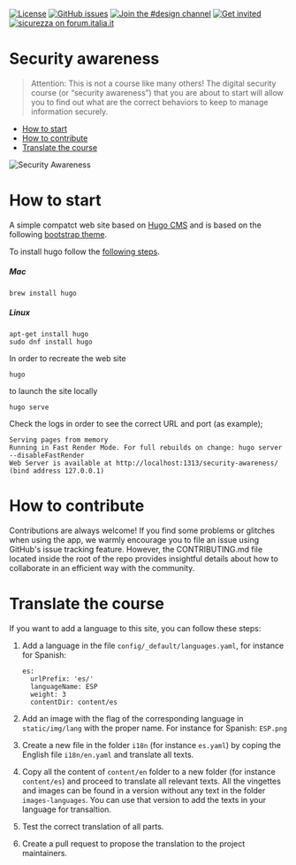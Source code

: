 [![License](https://img.shields.io/github/license/teamdigitale/security-awareness.svg)](https://github.com/teamdigitale/security-awareness/blob/master/LICENSE) [![GitHub issues](https://img.shields.io/github/issues/teamdigitale/security-awareness.svg)](https://github.com/teamdigitale/security-awareness/issues) [![Join the #design channel](https://img.shields.io/badge/Slack%20channel-%23security-blue.svg)]( https://developersitalia.slack.com/archives/C7BB7SX4P/) [![Get invited](https://slack.developers.italia.it/badge.svg)](https://slack.developers.italia.it/) [![sicurezza on forum.italia.it](https://img.shields.io/badge/Forum-sicurezza-blue.svg)](https://forum.italia.it/c/sicurezza)

# Security awareness
> Attention: This is not a course like many others! The digital security course (or “security awareness”) that you are about to start will allow you to find out what are the correct behaviors to keep to manage information securely.

- [How to start](#how-to-start)
- [How to contribute](#how-to-contribute)
- [Translate the course](#translate-the-course)

![Security Awareness](https://teamdigitale.github.io/security-awareness/img/picture-home.png)

# How to start
A simple compatct web site based on [Hugo CMS](https://gohugo.io) and is based on the following [bootstrap theme](https://github.com/francescozaia/hugo-theme-bootstrap-italia).

To install hugo follow the [following steps](https://gohugo.io/getting-started/quick-start/).

##### Mac
```
brew install hugo
```
##### Linux
```
apt-get install hugo
sudo dnf install hugo
```

In order to recreate the web site 
```
hugo
```
to launch the site locally 

```
hugo serve
```

Check the logs in order to see the correct URL and port (as example);
```
Serving pages from memory
Running in Fast Render Mode. For full rebuilds on change: hugo server --disableFastRender
Web Server is available at http://localhost:1313/security-awareness/ (bind address 127.0.0.1)
```

# How to contribute
Contributions are always welcome! If you find some problems or glitches when using the app, we warmly encourage you to file an issue using GitHub's issue tracking feature. However, the CONTRIBUTING.md file located inside the root of the repo provides insightful details about how to collaborate in an efficient way with the community.

# Translate the course
If you want to add a language to this site, you can follow these steps:

1. Add a language in the file `config/_default/languages.yaml`, for instance for Spanish:
   ```
   es:
     urlPrefix: 'es/'
     languageName: ESP
     weight: 3
     contentDir: content/es
   ```
2. Add an image with the flag of the corresponding language in `static/img/lang` with the proper name. For instance for Spanish: `ESP.png`

3. Create a new file in the folder `i18n` (for instance `es.yaml`) by coping the English file `i18n/en.yaml` and translate all texts.

4. Copy all the content of `content/en` folder to a new folder (for instance `content/es`) and proceed to translate all relevant texts. All the vingettes and images can be found in a version without any text in the folder `images-languages`. You can use that version to add the texts in your language for transaltion.

5. Test the correct translation of all parts.

6. Create a pull request to propose the translation to the project maintainers.
